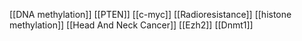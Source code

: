 [[DNA methylation]]
[[PTEN]]
[[c-myc]]
[[Radioresistance]]
[[histone methylation]]
[[Head And Neck Cancer]]
[[Ezh2]]
[[Dnmt1]]
